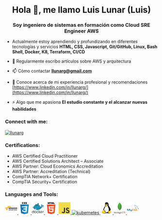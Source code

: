 <h1 align="center">Hola 👋, me llamo Luis Lunar (Luis)</h1>
<h3 align="center">Soy ingeniero de sistemas en formación como Cloud SRE Engineer AWS</h3>

- Actualmente estoy aprendiendo y profundizando en diferentes tecnologías y servicios **HTML, CSS, Javascript, Git/GitHub, Linux, Bash Shell, Docker, K8, Terraform, CI/CD**

- 📝 Regularmente escribo artículos sobre AWS y arquitectura

- 📫 Cómo contactar **llunarg@gmail.com**

- 📄 Conoce acerca de mi experiencia profesional y recomendaciones [https://www.linkedin.com/in/llunarg/](https://www.linkedin.com/in/llunarg/)

- ⚡ Algo que me apasiona **El estudio constante y el alcanzar nuevas habilidades**

<h3 align="left">Connect with me:</h3>
<p align="left">
<a href="https://linkedin.com/in/llunarg" target="blank"><img align="center" src="https://raw.githubusercontent.com/rahuldkjain/github-profile-readme-generator/master/src/images/icons/Social/linked-in-alt.svg" alt="llunarg" height="30" width="40" /></a>
</p>

<h3 align="left">Certifications:</h3>

- AWS Certified Cloud Practitioner
- AWS Certified Solutions Architect – Associate
- AWS Partner: Cloud Economics Accreditation
- AWS Partner: Accreditation (Technical)
- CompTIA Network+ Certification
- CompTIA Security+ Certification

<h3 align="left">Languages and Tools:</h3>
<p align="left"> <a href="https://aws.amazon.com" target="_blank" rel="noreferrer"> <img src="https://raw.githubusercontent.com/devicons/devicon/master/icons/amazonwebservices/amazonwebservices-original-wordmark.svg" alt="aws" width="40" height="40"/> </a> <a href="https://www.w3schools.com/css/" target="_blank" rel="noreferrer"> <img src="https://raw.githubusercontent.com/devicons/devicon/master/icons/css3/css3-original-wordmark.svg" alt="css3" width="40" height="40"/> </a> <a href="https://www.docker.com/" target="_blank" rel="noreferrer"> <img src="https://raw.githubusercontent.com/devicons/devicon/master/icons/docker/docker-original-wordmark.svg" alt="docker" width="40" height="40"/> </a> <a href="https://www.w3.org/html/" target="_blank" rel="noreferrer"> <img src="https://raw.githubusercontent.com/devicons/devicon/master/icons/html5/html5-original-wordmark.svg" alt="html5" width="40" height="40"/> </a> <a href="https://developer.mozilla.org/en-US/docs/Web/JavaScript" target="_blank" rel="noreferrer"> <img src="https://raw.githubusercontent.com/devicons/devicon/master/icons/javascript/javascript-original.svg" alt="javascript" width="40" height="40"/> </a> <a href="https://kubernetes.io" target="_blank" rel="noreferrer"> <img src="https://www.vectorlogo.zone/logos/kubernetes/kubernetes-icon.svg" alt="kubernetes" width="40" height="40"/> </a> <a href="https://www.linux.org/" target="_blank" rel="noreferrer"> <img src="https://raw.githubusercontent.com/devicons/devicon/master/icons/linux/linux-original.svg" alt="linux" width="40" height="40"/> </a> <a href="https://www.mongodb.com/" target="_blank" rel="noreferrer"> <img src="https://raw.githubusercontent.com/devicons/devicon/master/icons/mongodb/mongodb-original-wordmark.svg" alt="mongodb" width="40" height="40"/> </a> <a href="https://www.mysql.com/" target="_blank" rel="noreferrer"> <img src="https://raw.githubusercontent.com/devicons/devicon/master/icons/mysql/mysql-original-wordmark.svg" alt="mysql" width="40" height="40"/> </a> </p>
